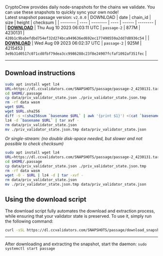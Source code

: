 CryptoCrew provides daily node-snapshots for the chains we validate. You can use these snapshots to quickly sync your own node!  
Latest snapshot passage version: `v2.0.0`
| DOWNLOAD | date | chain_id | size | height | checksum |
| -------- | ---- | -------- | ---- | ------ | -------- |
| **[DOWNLOAD](https://dl.ccvalidators.com/SNAPSHOTS/$CHAIN_NAME/passage-2_4230131.tar.lz4)** | Thu Aug 10 2023 06:03:11 UTC | `passage-2` | 877M | 4230131 | `420b1c9babefdbd754ef32d274bca949636ed692ec177490559a2dd7d8936c54` |
| **[DOWNLOAD](https://dl.ccvalidators.com/SNAPSHOTS/$CHAIN_NAME/passage-2_4215453.tar.lz4)** | Wed Aug 09 2023 06:02:37 UTC | `passage-2` | 925M | 4215453 | `3e9b31d0517c071cd8fbf79dea3cc9986288c23f8e24907fcfaf1092af351fec` |
 
---
## Download instructions
 
```sh
sudo apt install wget lz4
URL=https://dl.ccvalidators.com/SNAPSHOTS/passage/passage-2_4230131.tar.lz4
cd $HOME/.passage
cp data/priv_validator_state.json ./priv_validator_state.json.tmp
rm -rf data wasm
wget $URL
wget $URL.sha256
diff -s <(sha256sum `basename $URL` | awk '{print $1}') <(cat `basename $URL`.sha256)
lz4 -d `basename $URL` | tar xvf -
rm data/priv_validator_state.json
mv ./priv_validator_state.json.tmp data/priv_validator_state.json
```
*Or single-stream: (no double disk-space needed, but slower and not possible to check checksum)*
```sh
sudo apt install wget lz4
URL=https://dl.ccvalidators.com/SNAPSHOTS/passage/passage-2_4230131.tar.lz4
cd $HOME/.passage
cp data/priv_validator_state.json ./priv_validator_state.json.tmp
rm -rf data wasm
wget -O - $URL | lz4 -d | tar -xvf -
rm data/priv_validator_state.json
mv ./priv_validator_state.json.tmp data/priv_validator_state.json
```
## Using the download script
 
The download script fully automates the download and extraction process, while ensuring that your validator state is preserved. To use it, simply run the following command:
 
```sh
curl -sSL https://dl.ccvalidators.com/SNAPSHOTS/passage/download_snapshot.sh | bash
```
---
After downloading and extracting the snapshot, start the daemon: `sudo systemctl start passage`
